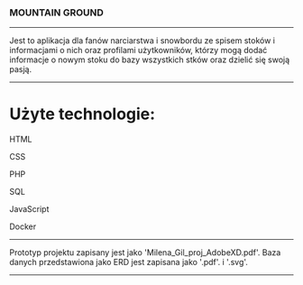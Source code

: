 ### MOUNTAIN GROUND
------------------------------------------------------------------------------

Jest to aplikacja dla fanów narciarstwa i snowbordu ze spisem stoków i informacjami o nich oraz profilami użytkowników, którzy mogą dodać informacje o nowym stoku 
do bazy wszystkich stków oraz dzielić się swoją pasją.

------------------------------------------------------------------------------
# Użyte technologie:

HTML

CSS

PHP

SQL

JavaScript

Docker

------------------------------------------------------------------------------
Prototyp projektu zapisany jest jako 'Milena_Gil_proj_AdobeXD.pdf'.
Baza danych przedstawiona jako ERD jest zapisana jako '.pdf'. i '.svg'.

------------------------------------------------------------------------------
